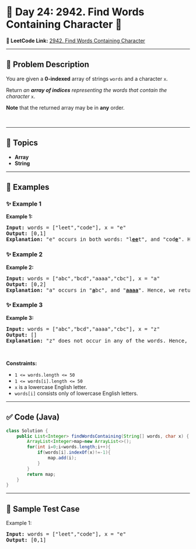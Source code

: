 # 📌 Day 24: 2942. Find Words Containing Character 🎯

**🔗 LeetCode Link:** [2942. Find Words Containing Character](https://leetcode.com/problems/find-words-containing-character/description/)

---

## 🧩 Problem Description

<p>You are given a <strong>0-indexed</strong> array of strings <code>words</code> and a character <code>x</code>.</p>

<p>Return <em>an <strong>array of indices</strong> representing the words that contain the character </em><code>x</code>.</p>

<p><strong>Note</strong> that the returned array may be in <strong>any</strong> order.</p>

<p>&nbsp;</p>
<p><strong class="example">

---

## 🧠 Topics

- Array
- String
---

## 🧩 Examples

### ✨ Example 1

Example 1:</strong></p>

<pre><strong>Input:</strong> words = ["leet","code"], x = "e"
<strong>Output:</strong> [0,1]
<strong>Explanation:</strong> "e" occurs in both words: "l<strong><u>ee</u></strong>t", and "cod<u><strong>e</strong></u>". Hence, we return indices 0 and 1.
</pre>

<p><strong class="example">

### ✨ Example 2

Example 2:</strong></p>

<pre><strong>Input:</strong> words = ["abc","bcd","aaaa","cbc"], x = "a"
<strong>Output:</strong> [0,2]
<strong>Explanation:</strong> "a" occurs in "<strong><u>a</u></strong>bc", and "<u><strong>aaaa</strong></u>". Hence, we return indices 0 and 2.
</pre>

<p><strong class="example">

### ✨ Example 3

Example 3:</strong></p>

<pre><strong>Input:</strong> words = ["abc","bcd","aaaa","cbc"], x = "z"
<strong>Output:</strong> []
<strong>Explanation:</strong> "z" does not occur in any of the words. Hence, we return an empty array.
</pre>

<p>&nbsp;</p>
<p><strong>Constraints:</strong></p>

<ul>
	<li><code>1 &lt;= words.length &lt;= 50</code></li>
	<li><code>1 &lt;= words[i].length &lt;= 50</code></li>
	<li><code>x</code> is a lowercase English letter.</li>
	<li><code>words[i]</code> consists only of lowercase English letters.</li>
</ul>

---

## ✅ Code (Java)

```java
class Solution {
    public List<Integer> findWordsContaining(String[] words, char x) {
        ArrayList<Integer>map=new ArrayList<>();
        for(int i=0;i<words.length;i++){
            if(words[i].indexOf(x)!=-1){
                map.add(i);
            }
        }
        return map;
    }
}
```

---

## 🧪 Sample Test Case


Example 1:</strong></p>

<pre><strong>Input:</strong> words = ["leet","code"], x = "e"
<strong>Output:</strong> [0,1]
</pre>

<p><strong class="example">


